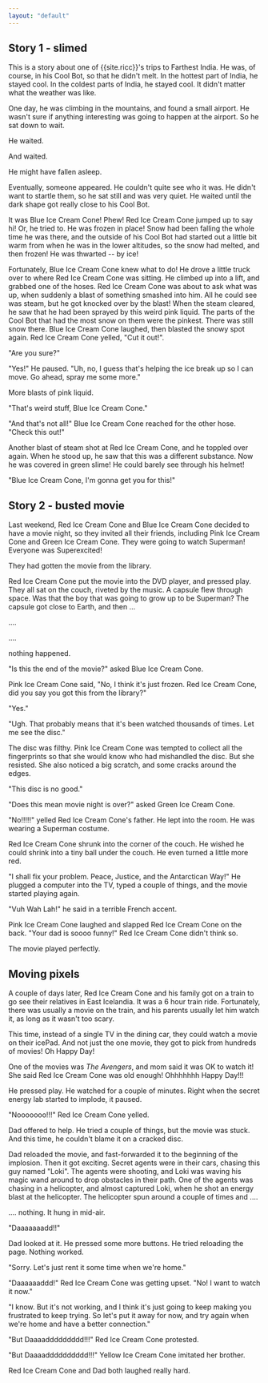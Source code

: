 ```yaml
---
layout: "default"
---
```


## Story 1 - slimed

This is a story about one of {{site.ricc}}'s trips to Farthest India. He was, of course, in his Cool Bot, so that he didn't melt. In the hottest part of India, he stayed cool. In the coldest parts of India, he stayed cool. It didn't matter what the weather was like.

One day, he was climbing in the mountains, and found a small airport. He wasn't sure if anything interesting was going to happen at the airport. So he sat down to wait.

He waited.

And waited.

He might have fallen asleep.

Eventually, someone appeared. He couldn't quite see who it was. He didn't want to startle them, so he sat still and was very quiet. He waited until the dark shape got really close to his Cool Bot.

It was <span class="bicc">Blue Ice Cream Cone</span>! Phew! <span class="ricc">Red Ice Cream Cone</span> jumped up to say hi! Or, he tried to. He was frozen in place! Snow had been falling the whole time he was there, and the outside of his Cool Bot had started out a little bit warm from when he was in the lower altitudes, so the snow had melted, and then frozen! He was thwarted -- by ice!

Fortunately, <span class="bicc">Blue Ice Cream Cone</span> knew what to do! He drove a little truck over to where <span class="ricc">Red Ice Cream Cone</span> was sitting. He climbed up into a lift, and grabbed one of the hoses. <span class="ricc">Red Ice Cream Cone</span> was about to ask what was up, when suddenly a blast of something smashed into him. All he could see was steam, but he got knocked over by the blast! When the steam cleared, he saw that he had been sprayed by this weird pink liquid. The parts of the Cool Bot that had the most snow on them were the pinkest. There was still snow there. <span class="bicc">Blue Ice Cream Cone</span> laughed, then blasted the snowy spot again. <span class="ricc">Red Ice Cream Cone</span> yelled, "Cut it out!".

"Are you sure?"

"Yes!" He paused. "Uh, no, I guess that's helping the ice break up so I can move. Go ahead, spray me some more."

More blasts of pink liquid.

"That's weird stuff, Blue Ice Cream Cone."

"And that's not all!" <span class="bicc">Blue Ice Cream Cone</span> reached for the other hose. "Check this out!"

Another blast of steam shot at <span class="ricc">Red Ice Cream Cone</span>, and he toppled over again. When he stood up, he saw that this was a different substance. Now he was covered in green slime! He could barely see through his helmet!

"Blue Ice Cream Cone, I'm gonna get you for this!"

## Story 2 - busted movie

Last weekend, <span class="ricc">Red Ice Cream Cone</span> and <span class="bicc">Blue Ice Cream Cone</span> decided to have a movie night, so they invited all their friends, including <span class="picc">Pink Ice Cream Cone</span> and <span class="gicc">Green Ice Cream Cone</span>. They were going to watch Superman! Everyone was Superexcited!

They had gotten the movie from the library.

<span class="ricc">Red Ice Cream Cone</span> put the movie into the DVD player, and pressed play. They all sat on the couch, riveted by the music. A capsule flew through space. Was that the boy that was going to grow up to be Superman? The capsule got close to Earth, and then ...

....

....

nothing happened.

"Is this the end of the movie?" asked <span class="bicc">Blue Ice Cream Cone</span>.

<span class="picc">Pink Ice Cream Cone</span> said, "No, I think it's just frozen. Red Ice Cream Cone, did you say you got this from the library?"

"Yes."

"Ugh. That probably means that it's been watched thousands of times. Let me see the disc."

The disc was filthy. <span class="picc">Pink Ice Cream Cone</span> was tempted to collect all the fingerprints so that she would know who had mishandled the disc. But she resisted. She also noticed a big scratch, and some cracks around the edges.

"This disc is no good."

"Does this mean movie night is over?" asked <span class="gicc">Green Ice Cream Cone</span>.

"No!!!!!" yelled Red Ice Cream Cone's father. He lept into the room. He was wearing a Superman costume.

<span class="ricc">Red Ice Cream Cone</span> shrunk into the corner of the couch. He wished he could shrink into a tiny ball under the couch. He even turned a little more red.

"I shall fix your problem. Peace, Justice, and the Antarctican Way!" He plugged a computer into the TV, typed a couple of things, and the movie started playing again.

"Vuh Wah Lah!" he said in a terrible French accent.

<span class="picc">Pink Ice Cream Cone</span> laughed and slapped <span class="ricc">Red Ice Cream Cone</span> on the back. "Your dad is soooo funny!" <span class="ricc">Red Ice Cream Cone</span> didn't think so.

The movie played perfectly.

## Moving pixels

A couple of days later, <span class="ricc">Red Ice Cream Cone</span> and his family got on a train to go see their relatives in East Icelandia. It was a 6 hour train ride. Fortunately, there was usually a movie on the train, and his parents usually let him watch it, as long as it wasn't too scary.

This time, instead of a single TV in the dining car, they could watch a movie on their icePad. And not just the one movie, they got to pick from hundreds of movies! Oh Happy Day!

One of the movies was _The Avengers_, and mom said it was OK to watch it! She said <span class="ricc">Red Ice Cream Cone</span> was old enough! Ohhhhhhh Happy Day!!!

He pressed play. He watched for a couple of minutes. Right when the secret energy lab started to implode, it paused.

"Nooooooo!!!" <span class="ricc">Red Ice Cream Cone</span> yelled.

Dad offered to help. He tried a couple of things, but the movie was stuck. And this time, he couldn't blame it on a cracked disc.

Dad reloaded the movie, and fast-forwarded it to the beginning of the implosion. Then it got exciting. Secret agents were in their cars, chasing this guy named "Loki". The agents were shooting, and Loki was waving his magic wand around to drop obstacles in their path. One of the agents was chasing in a helicopter, and almost captured Loki, when he shot an energy blast at the helicopter. The helicopter spun around a couple of times and ....

.... nothing. It hung in mid-air.

"Daaaaaaadd!!"

Dad looked at it. He pressed some more buttons. He tried reloading the page. Nothing worked.

"Sorry. Let's just rent it some time when we're home."

"Daaaaaaddd!" <span class="ricc">Red Ice Cream Cone</span> was getting upset. "No! I want to watch it now."

"I know. But it's not working, and I think it's just going to keep making you frustrated to keep trying. So let's put it away for now, and try again when we're home and have a better connection."

"But Daaaaddddddddd!!!" <span class="ricc">Red Ice Cream Cone</span> protested.

"But Daaaadddddddddd!!!" <span class="yicc">Yellow Ice Cream Cone</span> imitated her brother.

<span class="ricc">Red Ice Cream Cone</span> and Dad both laughed really hard.
